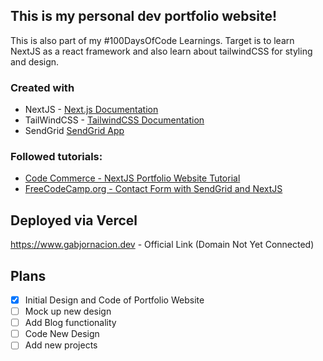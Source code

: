 
## This is my personal dev portfolio website!

This is also part of my #100DaysOfCode Learnings.
Target is to learn NextJS as a react framework and also learn about tailwindCSS for styling and design. 

### Created with 
- NextJS - [Next.js Documentation](https://nextjs.org/docs)
- TailWindCSS - [TailwindCSS Documentation](https://tailwindcss.com/docs/installation)
- SendGrid [SendGrid App](https://sendgrid.com)

### Followed tutorials:
- [Code Commerce - NextJS Portfolio Website Tutorial](https://www.youtube.com/watch?v=CMx51wpd7g4)
- [FreeCodeCamp.org - Contact Form with SendGrid and NextJS](https://www.freecodecamp.org/news/how-to-build-a-working-contact-form-with-sendgrid-and-next-js/)

## Deployed via Vercel
https://www.gabjornacion.dev - Official Link (Domain Not Yet Connected)

## Plans
- [x] Initial Design and Code of Portfolio Website
- [ ] Mock up new design
- [ ] Add Blog functionality
- [ ] Code New Design
- [ ] Add new projects
